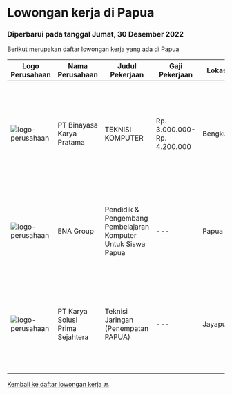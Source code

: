 
  # Lowongan kerja di Papua

  ### Diperbarui pada tanggal Jumat, 30 Desember 2022

  Berikut merupakan daftar lowongan kerja yang ada di Papua

  |Logo Perusahaan | Nama Perusahaan | Judul Pekerjaan | Gaji Pekerjaan | Lokasi | Deskripsi | Tanggal diunggah | Pranala |
  | -------------- | --------------- | --------------- | --------- | --------- | -------------- | ------- | ----------- |
  |![logo-perusahaan](https://image-service-cdn.seek.com.au/7683c13df98531e06c6746a4aaa4a41636e7bb3a/ee4dce1061f3f616224767ad58cb2fc751b8d2dc)|PT Binayasa Karya Pratama|TEKNISI KOMPUTER|Rp. 3.000.000-Rp. 4.200.000|Bengkulu|Tanggung Jawab Pekerjaan: Melakukan pemantauan terhadap perangkat serta maintenance yang bersifat preventif seperti update patch Operating System dan...|Jumat, 23 Desember 2022|https://www.jobstreet.co.id/id/job/teknisi-komputer-4154664?token=0~d7a245e5-c3b5-4bf4-9259-f7aceda10fdd&sectionRank=1&jobId=jobstreet-id-job-4154664|
|![logo-perusahaan](https://image-service-cdn.seek.com.au/ff3c56e1b21d8c43578e79ecd60e32611fd8adf5/ee4dce1061f3f616224767ad58cb2fc751b8d2dc)|ENA Group|Pendidik & Pengembang Pembelajaran Komputer Untuk Siswa Papua|---|Papua|Yayasan Alirena fokus untuk memajukan SDM asli Papua, yang selama ini sangat tertinggal dalam area-area foundational. Pembelajaran komputer harus...|Sabtu, 24 Desember 2022|https://www.jobstreet.co.id/id/job/pendidik-pengembang-pembelajaran-komputer-untuk-siswa-papua-4155979?token=0~d7a245e5-c3b5-4bf4-9259-f7aceda10fdd&sectionRank=2&jobId=jobstreet-id-job-4155979|
|![logo-perusahaan](https://image-service-cdn.seek.com.au/bb0f2c313297f2db3d497466b95d7da85644edc0/ee4dce1061f3f616224767ad58cb2fc751b8d2dc)|PT Karya Solusi Prima Sejahtera|Teknisi Jaringan (Penempatan PAPUA)|---|Jayapura|KUALIFIKASI Pendidikan minimal SMK Teknik Komputer &amp; Jaringan/Arus Lemah/sejenisnya Memiliki pengalaman sebagai teknisi minimal 1 tahun  Memiliki...|Sabtu, 17 Desember 2022|https://www.jobstreet.co.id/id/job/teknisi-jaringan-penempatan-papua-4128964?token=0~d7a245e5-c3b5-4bf4-9259-f7aceda10fdd&sectionRank=3&jobId=jobstreet-id-job-4128964|


  [Kembali ke daftar lowongan kerja 🔙](../README.md#daftar-lowongan-kerja)
  